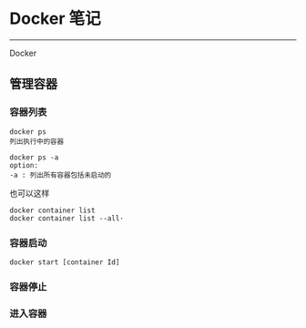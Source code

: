 # Docker 笔记
---
Docker
## 管理容器
### 容器列表
```
docker ps
列出执行中的容器

docker ps -a
option:
-a : 列出所有容器包括未启动的
```
也可以这样
```
docker container list
docker container list --all·
```
### 容器启动
```
docker start [container Id]
```
### 容器停止
### 进入容器


